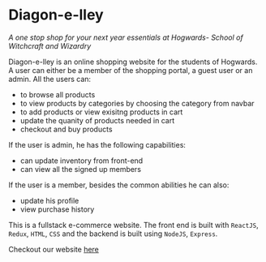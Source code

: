 # Diagon-e-lley

_A one stop shop for your next year essentials at Hogwards- School of Witchcraft and Wizardry_

Diagon-e-lley is an online shopping website for the students of Hogwards. A user can either be a member of the shopping portal, a guest user or an admin. All the users can:

* to browse all products
* to view products by categories by choosing the category from navbar
* to add products or view exisitng products in cart
* update the quanity of products needed in cart
* checkout and buy products

If the user is admin, he has the following capabilities:

* can update inventory from front-end
* can view all the signed up members

If the user is a member, besides the common abilities he can also:

* update his profile
* view purchase history

This is a fullstack e-commerce website. The front end is built with `ReactJS`, `Redux`, `HTML`, `CSS` and the backend is built using `NodeJS`, `Express`.

Checkout our website [here][diagon-e-lley]

[diagon-e-lley]: http://diagon-e-lley.herokuapp.com/
